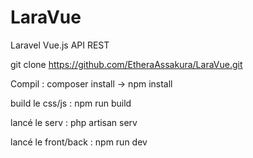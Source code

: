 # LaraVue

Laravel Vue.js API REST

git clone https://github.com/EtheraAssakura/LaraVue.git

Compil : composer install -> npm install

build le css/js : npm run build

lancé le serv : php artisan serv

lancé le front/back : npm run dev
